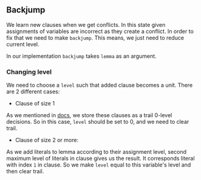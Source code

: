 ## Backjump

We learn new clauses when we get conflicts. In this state given
assignments of variables are incorrect as they create a conflict.
In order to fix that we need to make `backjump`. This means, we just
need to reduce current level. 

In our implementation `backjump` takes `lemma` as an argument. 

### Changing level

We need to choose a `level` such that added clause becomes a unit.
There are 2 different cases:
- Clause of size 1

As we mentioned in [docs](docs.md), we store these clauses as a trail
0-level decisions. So in this case, `level` should be set to 0, 
and we need to clear trail.

- Clause of size 2 or more:

As we add literals to lemma according to their assignment level,
second maximum level of literals in clause gives us the result.
It corresponds literal with index `1` in clause. So we make
`level` equal to this variable's level and then clear trail.